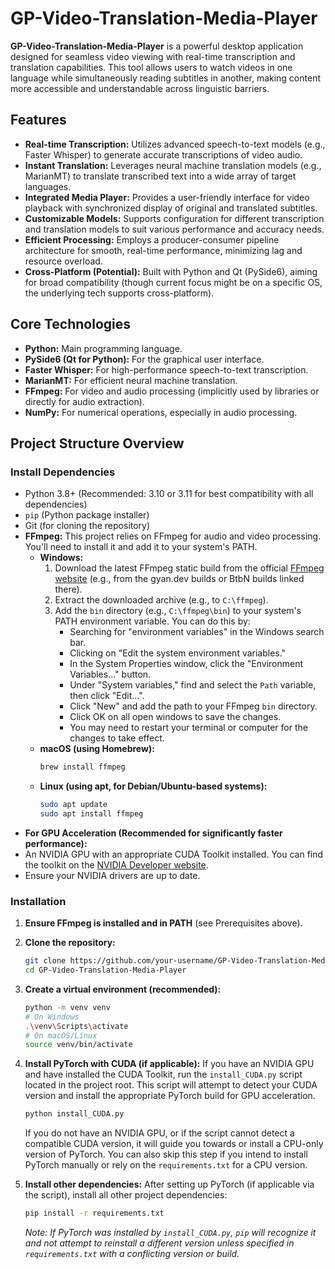 # GP-Video-Translation-Media-Player

**GP-Video-Translation-Media-Player** is a powerful desktop application designed for seamless video viewing with real-time transcription and translation capabilities. This tool allows users to watch videos in one language while simultaneously reading subtitles in another, making content more accessible and understandable across linguistic barriers.

## Features

*   **Real-time Transcription:** Utilizes advanced speech-to-text models (e.g., Faster Whisper) to generate accurate transcriptions of video audio.
*   **Instant Translation:** Leverages neural machine translation models (e.g., MarianMT) to translate transcribed text into a wide array of target languages.
*   **Integrated Media Player:** Provides a user-friendly interface for video playback with synchronized display of original and translated subtitles.
*   **Customizable Models:** Supports configuration for different transcription and translation models to suit various performance and accuracy needs.
*   **Efficient Processing:** Employs a producer-consumer pipeline architecture for smooth, real-time performance, minimizing lag and resource overload.
*   **Cross-Platform (Potential):** Built with Python and Qt (PySide6), aiming for broad compatibility (though current focus might be on a specific OS, the underlying tech supports cross-platform).

## Core Technologies

*   **Python:** Main programming language.
*   **PySide6 (Qt for Python):** For the graphical user interface.
*   **Faster Whisper:** For high-performance speech-to-text transcription.
*   **MarianMT:** For efficient neural machine translation.
*   **FFmpeg:** For video and audio processing (implicitly used by libraries or directly for audio extraction).
*   **NumPy:** For numerical operations, especially in audio processing.

## Project Structure Overview

### Install Dependencies
   *   Python 3.8+ (Recommended: 3.10 or 3.11 for best compatibility with all dependencies)
   *   `pip` (Python package installer)
   *   Git (for cloning the repository)
   *   **FFmpeg:** This project relies on FFmpeg for audio and video processing. You'll need to install it and add it to your system's PATH.
       *   **Windows:**
           1.  Download the latest FFmpeg static build from the official [FFmpeg website](https://ffmpeg.org/download.html) (e.g., from the gyan.dev builds or BtbN builds linked there).
           2.  Extract the downloaded archive (e.g., to `C:\ffmpeg`).
           3.  Add the `bin` directory (e.g., `C:\ffmpeg\bin`) to your system's PATH environment variable. You can do this by:
               *   Searching for "environment variables" in the Windows search bar.
               *   Clicking on "Edit the system environment variables."
               *   In the System Properties window, click the "Environment Variables..." button.
               *   Under "System variables," find and select the `Path` variable, then click "Edit...".
               *   Click "New" and add the path to your FFmpeg `bin` directory.
               *   Click OK on all open windows to save the changes.
               *   You may need to restart your terminal or computer for the changes to take effect.
       *   **macOS (using Homebrew):**
           ```bash
           brew install ffmpeg
           ```
       *   **Linux (using apt, for Debian/Ubuntu-based systems):**
           ```bash
           sudo apt update
           sudo apt install ffmpeg
           ```
   *   **For GPU Acceleration (Recommended for significantly faster performance):**
   *   An NVIDIA GPU with an appropriate CUDA Toolkit installed. You can find the toolkit on the [NVIDIA Developer website](https://developer.nvidia.com/cuda-downloads).
   *   Ensure your NVIDIA drivers are up to date.
   
   ### Installation
   
   1.  **Ensure FFmpeg is installed and in PATH** (see Prerequisites above).
   
   2.  **Clone the repository:**
       ```bash
       git clone https://github.com/your-username/GP-Video-Translation-Media-Player.git
       cd GP-Video-Translation-Media-Player
       ```
   
   3.  **Create a virtual environment (recommended):**
       ```bash
       python -m venv venv
       # On Windows
       .\venv\Scripts\activate
       # On macOS/Linux
       source venv/bin/activate
       ```
   
   4.  **Install PyTorch with CUDA (if applicable):**
       If you have an NVIDIA GPU and have installed the CUDA Toolkit, run the `install_CUDA.py` script located in the project root. This script will attempt to detect your CUDA version and install the appropriate PyTorch build for GPU acceleration.
       ```bash
       python install_CUDA.py
       ```
       If you do not have an NVIDIA GPU, or if the script cannot detect a compatible CUDA version, it will guide you towards or install a CPU-only version of PyTorch. You can also skip this step if you intend to install PyTorch manually or rely on the `requirements.txt` for a CPU version.
   
   5.  **Install other dependencies:**
       After setting up PyTorch (if applicable via the script), install all other project dependencies:
       ```bash
       pip install -r requirements.txt
       ```
       *Note: If PyTorch was installed by `install_CUDA.py`, `pip` will recognize it and not attempt to reinstall a different version unless specified in `requirements.txt` with a conflicting version or build.*